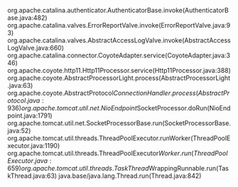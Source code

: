 org.apache.catalina.authenticator.AuthenticatorBase.invoke(AuthenticatorBase.java:482)
	org.apache.catalina.valves.ErrorReportValve.invoke(ErrorReportValve.java:93)
	org.apache.catalina.valves.AbstractAccessLogValve.invoke(AbstractAccessLogValve.java:660)
	org.apache.catalina.connector.CoyoteAdapter.service(CoyoteAdapter.java:346)
	org.apache.coyote.http11.Http11Processor.service(Http11Processor.java:388)
	org.apache.coyote.AbstractProcessorLight.process(AbstractProcessorLight.java:63)
	org.apache.coyote.AbstractProtocol$ConnectionHandler.process(AbstractProtocol.java:936)
	org.apache.tomcat.util.net.NioEndpoint$SocketProcessor.doRun(NioEndpoint.java:1791)
	org.apache.tomcat.util.net.SocketProcessorBase.run(SocketProcessorBase.java:52)
	org.apache.tomcat.util.threads.ThreadPoolExecutor.runWorker(ThreadPoolExecutor.java:1190)
	org.apache.tomcat.util.threads.ThreadPoolExecutor$Worker.run(ThreadPoolExecutor.java:659)
	org.apache.tomcat.util.threads.TaskThread$WrappingRunnable.run(TaskThread.java:63)
	java.base/java.lang.Thread.run(Thread.java:842)
